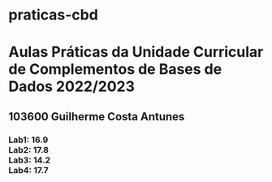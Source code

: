 # praticas-cbd
<h1>Aulas Práticas da Unidade Curricular de Complementos de Bases de Dados 2022/2023</h1>
<h2>103600 Guilherme Costa Antunes</h2>
<h3>Lab1: 16.9<br/>
Lab2: 17.8<br/>
Lab3: 14.2<br/>
Lab4: 17.7<br/>
</h3>

